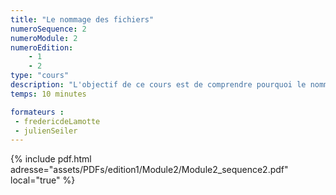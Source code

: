 ```yaml
---
title: "Le nommage des fichiers"
numeroSequence: 2
numeroModule: 2
numeroEdition:
    - 1
    - 2
type: "cours"
description: "L'objectif de ce cours est de comprendre pourquoi le nommage des fichiers est si important et des pistes pour mieux nommer ses fichiers."
temps: 10 minutes

formateurs :
 - fredericdeLamotte
 - julienSeiler
---
```


{% include pdf.html adresse="assets/PDFs/edition1/Module2/Module2_sequence2.pdf" local="true" %}
